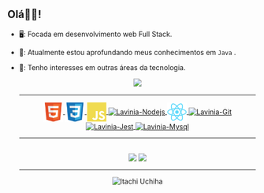 ## Olá👋🏾!

- 🖥️: Focada em desenvolvimento web Full Stack.
- 🌱: Atualmente estou aprofundando meus conhecimentos em ` Java ` .
- 🔎: Tenho interesses em outras áreas da tecnologia.

  <div align="center">
    <a href="https://github.com/laviniiabenvindo">
    <img height="200em" src="https://github-readme-stats.vercel.app/api/top-langs/?username=laviniiabenvindo&layout=compact&langs_count=7&theme=dracula"/>
  </div>
      
  <hr>
  
  <div align="center" style="display: inline_block">
    <img align="center" alt="Lavinia-HTML" height="40" width="40" src="https://raw.githubusercontent.com/devicons/devicon/master/icons/html5/html5-original.svg">
    <img align="center" alt="Lavinia-CSS" height="40" width="40" src="https://raw.githubusercontent.com/devicons/devicon/master/icons/css3/css3-original.svg">
    <img align="center" alt="Lavinia-Js" height="40" width="40" src="https://raw.githubusercontent.com/devicons/devicon/master/icons/javascript/javascript-plain.svg">
    <img align="center" alt="Lavinia-Nodejs" height="40" width="40" src="https://cdn.jsdelivr.net/gh/devicons/devicon/icons/nodejs/nodejs-original.svg">
    <img align="center" alt="Mary-React" height="40" width="40" src="https://raw.githubusercontent.com/devicons/devicon/master/icons/react/react-original.svg">
    <img align="center" alt="Lavinia-Git" height="40" width="40" src="https://git-scm.com/images/logos/downloads/Git-Icon-1788C.png">
    <img align="center" alt="Lavinia-Jest" height="40" width="40" src="https://iconape.com/wp-content/png_logo_vector/jest-logo.png">
    <img align="center" alt="Lavinia-Mysql" height="40" width="40" src="https://static-00.iconduck.com/assets.00/database-mysql-icon-1954x2048-08uox8qu.png">
  </div>
  
  <hr>
  
  <div align="center"  style="display: inline_block"><br>
    <a href="https://instagram.com/laviniiabenvindo" target="_blank"><img src="https://img.shields.io/badge/-Instagram-%23E4405F?style=for-the-badge&logo=instagram&logoColor=white"     target="_blank"></a>
    <a href = "mailto:laviniia.benvindo@gmail.com"><img src="https://img.shields.io/badge/-Gmail-%23333?style=for-the-badge&logo=gmail&logoColor=white" target="_blank"></a>
  </div>
  
  <hr>
  
  <div align="center">
    <img src="https://steamuserimages-a.akamaihd.net/ugc/1744563317713206002/BDC7D8B84E5244C42501E059448DC479BBC85324/?imw=637&imh=358&ima=fit&impolicy=Letterbox&imcolor=%23000000&letterbox=true" alt="Itachi Uchiha" width="980" style="max-width: 100%;">
  </div>
